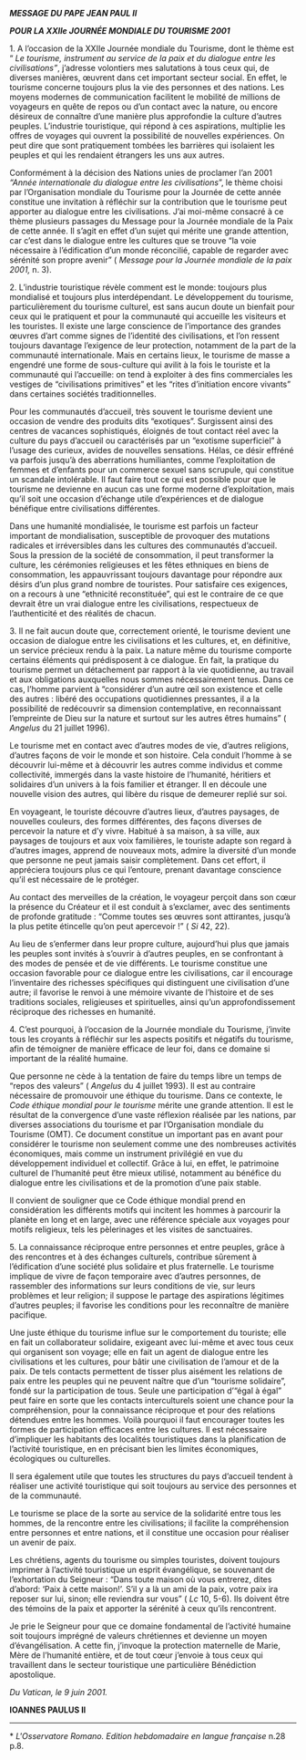 ***MESSAGE DU PAPE JEAN PAUL II***

***POUR LA XXIIe JOURNÉE MONDIALE DU TOURISME 2001***

1\. A l’occasion de la XXIIe Journée mondiale du Tourisme, dont le thème est “ *Le tourisme, instrument au service de la paix et du dialogue entre les civilisations”*, j’adresse volontiers mes salutations à tous ceux qui, de diverses manières, œuvrent dans cet important secteur social. En effet, le tourisme concerne toujours plus la vie des personnes et des nations. Les moyens modernes de communication facilitent le mobilité de millions de voyageurs en quête de repos ou d’un contact avec la nature, ou encore désireux de connaître d’une manière plus approfondie la culture d’autres peuples. L’industrie touristique, qui répond à ces aspirations, multiplie les offres de voyages qui ouvrent la possibilité de nouvelles expériences. On peut dire que sont pratiquement tombées les barrières qui isolaient les peuples et qui les rendaient étrangers les uns aux autres.

Conformément à la décision des Nations unies de proclamer l’an 2001 *“Année internationale du dialogue entre les civilisations*”, le thème choisi par l’Organisation mondiale du Tourisme pour la Journée de cette année constitue une invitation à réfléchir sur la contribution que le tourisme peut apporter au dialogue entre les civilisations. J’ai moi-même consacré à ce thème plusieurs passages du Message pour la Journée mondiale de la Paix de cette année. Il s’agit en effet d’un sujet qui mérite une grande attention, car c’est dans le dialogue entre les cultures que se trouve “la voie nécessaire à l’édification d’un monde réconcilié, capable de regarder avec sérénité son propre avenir” ( *Message pour la Journée mondiale de la paix 2001,* n. 3).

2\. L’industrie touristique révèle comment est le monde: toujours plus mondialisé et toujours plus interdépendant. Le développement du tourisme, particulièrement du tourisme culturel, est sans aucun doute un bienfait pour ceux qui le pratiquent et pour la communauté qui accueille les visiteurs et les touristes. Il existe une large conscience de l’importance des grandes œuvres d’art comme signes de l’identité des civilisations, et l’on ressent toujours davantage l’exigence de leur protection, notamment de la part de la communauté internationale. Mais en certains lieux, le tourisme de masse a engendré une forme de sous-culture qui avilit à la fois le touriste et la communauté qui l’accueille: on tend à exploiter à des fins commerciales les vestiges de “civilisations primitives” et les “rites d’initiation encore vivants” dans certaines sociétés traditionnelles.

Pour les communautés d’accueil, très souvent le tourisme devient une occasion de vendre des produits dits “exotiques”. Surgissent ainsi des centres de vacances sophistiqués, éloignés de tout contact réel avec la culture du pays d’accueil ou caractérisés par un “exotisme superficiel” à l’usage des curieux, avides de nouvelles sensations. Hélas, ce désir effréné va parfois jusqu’à des aberrations humiliantes, comme l’exploitation de femmes et d’enfants pour un commerce sexuel sans scrupule, qui constitue un scandale intolérable. Il faut faire tout ce qui est possible pour que le tourisme ne devienne en aucun cas une forme moderne d’exploitation, mais qu’il soit une occasion d’échange utile d’expériences et de dialogue bénéfique entre civilisations différentes.

Dans une humanité mondialisée, le tourisme est parfois un facteur important de mondialisation, susceptible de provoquer des mutations radicales et irréversibles dans les cultures des communautés d’accueil. Sous la pression de la société de consommation, il peut transformer la culture, les cérémonies religieuses et les fêtes ethniques en biens de consommation, les appauvrissant toujours davantage pour répondre aux désirs d’un plus grand nombre de touristes. Pour satisfaire ces exigences, on a recours à une “ethnicité reconstituée”, qui est le contraire de ce que devrait être un vrai dialogue entre les civilisations, respectueux de l’authenticité et des réalités de chacun.

3\. Il ne fait aucun doute que, correctement orienté, le tourisme devient une occasion de dialogue entre les civilisations et les cultures, et, en définitive, un service précieux rendu à la paix. La nature même du tourisme comporte certains éléments qui prédisposent à ce dialogue. En fait, la pratique du tourisme permet un détachement par rapport à la vie quotidienne, au travail et aux obligations auxquelles nous sommes nécessairement tenus. Dans ce cas, l’homme parvient à “considérer d’un autre œil son existence et celle des autres : libéré des occupations quotidiennes pressantes, il a la possibilité de redécouvrir sa dimension contemplative, en reconnaissant l’empreinte de Dieu sur la nature et surtout sur les autres êtres humains” ( *Angelus* du 21 juillet 1996).

Le tourisme met en contact avec d’autres modes de vie, d’autres religions, d’autres façons de voir le monde et son histoire. Cela conduit l’homme à se découvrir lui-même et à découvrir les autres comme individus et comme collectivité, immergés dans la vaste histoire de l’humanité, héritiers et solidaires d’un univers à la fois familier et étranger. Il en découle une nouvelle vision des autres, qui libère du risque de demeurer replié sur soi.

En voyageant, le touriste découvre d’autres lieux, d’autres paysages, de nouvelles couleurs, des formes différentes, des façons diverses de percevoir la nature et d’y vivre. Habitué à sa maison, à sa ville, aux paysages de toujours et aux voix familières, le touriste adapte son regard à d’autres images, apprend de nouveaux mots, admire la diversité d’un monde que personne ne peut jamais saisir complètement. Dans cet effort, il appréciera toujours plus ce qui l’entoure, prenant davantage conscience qu’il est nécessaire de le protéger.

Au contact des merveilles de la création, le voyageur perçoit dans son cœur la présence du Créateur et il est conduit à s’exclamer, avec des sentiments de profonde gratitude : “Comme toutes ses œuvres sont attirantes, jusqu’à la plus petite étincelle qu’on peut apercevoir !” ( *Si* 42, 22).

Au lieu de s’enfermer dans leur propre culture, aujourd’hui plus que jamais les peuples sont invités à s’ouvrir à d’autres peuples, en se confrontant à des modes de pensée et de vie différents. Le tourisme constitue une occasion favorable pour ce dialogue entre les civilisations, car il encourage l’inventaire des richesses spécifiques qui distinguent une civilisation d’une autre; il favorise le renvoi à une mémoire vivante de l’histoire et de ses traditions sociales, religieuses et spirituelles, ainsi qu’un approfondissement réciproque des richesses en humanité.

4\. C’est pourquoi, à l’occasion de la Journée mondiale du Tourisme, j’invite tous les croyants à réfléchir sur les aspects positifs et négatifs du tourisme, afin de témoigner de manière efficace de leur foi, dans ce domaine si important de la réalité humaine.

Que personne ne cède à la tentation de faire du temps libre un temps de “repos des valeurs” ( *Angelus* du 4 juillet 1993). Il est au contraire nécessaire de promouvoir une éthique du tourisme. Dans ce contexte, le *Code éthique mondial pour le tourisme* mérite une grande attention. Il est le résultat de la convergence d’une vaste réflexion réalisée par les nations, par diverses associations du tourisme et par l’Organisation mondiale du Tourisme (OMT). Ce document constitue un important pas en avant pour considérer le tourisme non seulement comme une des nombreuses activités économiques, mais comme un instrument privilégié en vue du développement individuel et collectif. Grâce à lui, en effet, le patrimoine culturel de l’humanité peut être mieux utilisé, notamment au bénéfice du dialogue entre les civilisations et de la promotion d’une paix stable.

Il convient de souligner que ce Code éthique mondial prend en considération les différents motifs qui incitent les hommes à parcourir la planète en long et en large, avec une référence spéciale aux voyages pour motifs religieux, tels les pèlerinages et les visites de sanctuaires.

5\. La connaissance réciproque entre personnes et entre peuples, grâce à des rencontres et à des échanges culturels, contribue sûrement à l’édification d’une société plus solidaire et plus fraternelle. Le tourisme implique de vivre de façon temporaire avec d’autres personnes, de rassembler des informations sur leurs conditions de vie, sur leurs problèmes et leur religion; il suppose le partage des aspirations légitimes d’autres peuples; il favorise les conditions pour les reconnaître de manière pacifique.

Une juste éthique du tourisme influe sur le comportement du touriste; elle en fait un collaborateur solidaire, exigeant avec lui-même et avec tous ceux qui organisent son voyage; elle en fait un agent de dialogue entre les civilisations et les cultures, pour bâtir une civilisation de l’amour et de la paix. De tels contacts permettent de tisser plus aisément les relations de paix entre les peuples qui ne peuvent naître que d’un “tourisme solidaire”, fondé sur la participation de tous. Seule une participation d’“égal à égal” peut faire en sorte que les contacts interculturels soient une chance pour la compréhension, pour la connaissance réciproque et pour des relations détendues entre les hommes. Voilà pourquoi il faut encourager toutes les formes de participation efficaces entre les cultures. Il est nécessaire d’impliquer les habitants des localités touristiques dans la planification de l’activité touristique, en en précisant bien les limites économiques, écologiques ou culturelles.

Il sera également utile que toutes les structures du pays d’accueil tendent à réaliser une activité touristique qui soit toujours au service des personnes et de la communauté.

Le tourisme se place de la sorte au service de la solidarité entre tous les hommes, de la rencontre entre les civilisations; il facilite la compréhension entre personnes et entre nations, et il constitue une occasion pour réaliser un avenir de paix.

Les chrétiens, agents du tourisme ou simples touristes, doivent toujours imprimer à l’activité touristique un esprit évangélique, se souvenant de l’exhortation du Seigneur : “Dans toute maison où vous entrerez, dites d’abord: ‘Paix à cette maison!’. S’il y a là un ami de la paix, votre paix ira reposer sur lui, sinon; elle reviendra sur vous” ( *Lc* 10, 5-6). Ils doivent être des témoins de la paix et apporter la sérénité à ceux qu’ils rencontrent.

Je prie le Seigneur pour que ce domaine fondamental de l’activité humaine soit toujours imprégné de valeurs chrétiennes et devienne un moyen d’évangélisation. A cette fin, j’invoque la protection maternelle de Marie, Mère de l’humanité entière, et de tout cœur j’envoie à tous ceux qui travaillent dans le secteur touristique une particulière Bénédiction apostolique.

*Du Vatican, le 9 juin 2001.*

**IOANNES PAULUS II**

* * *

\* *L'Osservatore Romano. Edition hebdomadaire en langue française* n.28 p.8.